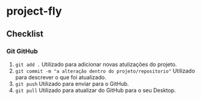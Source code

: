 # project-fly




## Checklist
### Git GitHub
   1. `git add .` Utilizado para adicionar novas atulizações do projeto.
   2. `git commit -m "a alteração dentro do projeto/repositorio"` Utilizado para descrever o que foi atualizado.
   3. `git push` Utilizado para enviar para o GitHub.
   4. `git pull` Utilizado para atualizar do GitHub para o seu Desktop.